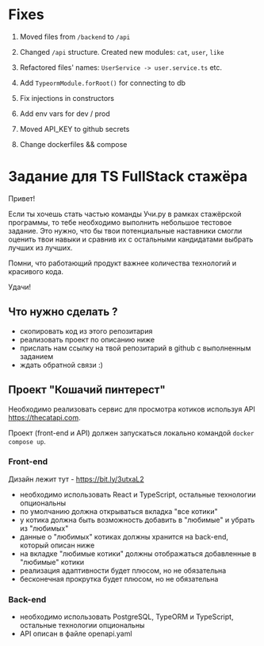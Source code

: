 # Fixes

1. Moved files from `/backend` to `/api`
2. Changed `/api` structure. Created new modules: `cat`, `user`, `like`
3. Refactored files' names: `UserService -> user.service.ts` etc.
4. Add `TypeormModule.forRoot()` for connecting to db
5. Fix injections in constructors
6. Add env vars for dev / prod

7. Moved API_KEY to github secrets
8. Change dockerfiles && compose

# Задание для TS FullStack стажёра

Привет!

Если ты хочешь стать частью команды Учи.ру в рамках стажёрской программы,
то тебе необходимо выполнить небольшое тестовое задание. Это нужно, что бы твои
потенциальные наставники смогли оценить твои навыки и сравнив их с остальными
кандидатами выбрать лучших из лучших.

Помни, что работающий продукт важнее количества технологий и красивого кода.

Удачи!

## Что нужно сделать ?

- скопировать код из этого репозитария
- реализовать проект по описанию ниже
- прислать нам ссылку на твой репозитарий в github с выполненным заданием
- ждать обратной связи :)

## Проект "Кошачий пинтерест"

Необходимо реализовать сервис для просмотра котиков используя API https://thecatapi.com.

Проект (front-end и API) должен запускаться локально командой `docker compose up`.

### Front-end

Дизайн лежит тут - https://bit.ly/3utxaL2

- необходимо использовать React и TypeScript, остальные технологии опциональны
- по умолчанию должна открываться вкладка "все котики"
- у котика должна быть возможность добавить в "любимые" и убрать из "любимых"
- данные о "любимых" котиках должны хранится на back-end, который описан ниже
- на вкладке "любимые котики" должны отображаться добавленные в "любимые" котики
- реализация адаптивности будет плюсом, но не обязательна
- бесконечная прокрутка будет плюсом, но не обязательна

### Back-end

- необходимо использовать PostgreSQL, TypeORM и TypeScript, остальные технологии опциональны
- API описан в файле openapi.yaml
